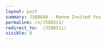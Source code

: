 ```yaml
---
layout: post
summary: J388640 - Renne Invited You
permalink: /v/J580511/
redirect_to:  /J580511/
visible: 0
---
```

